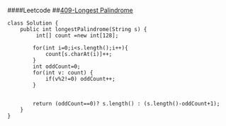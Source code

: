 ####Leetcode
##[409-Longest Palindrome](https://leetcode.com/problems/longest-palindrome/description/)


```
class Solution {
    public int longestPalindrome(String s) {
         int[] count =new int[128];

        for(int i=0;i<s.length();i++){
            count[s.charAt(i)]++;
        }
        int oddCount=0;
        for(int v: count) {
            if(v%2!=0) oddCount++;
        }


        return (oddCount==0)? s.length() : (s.length()-oddCount+1);
    }
}
```